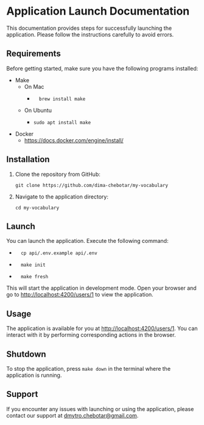 # Application Launch Documentation

This documentation provides steps for successfully launching the application. Please follow the instructions carefully to avoid errors.

## Requirements

Before getting started, make sure you have the following programs installed:

- Make
  - On Mac
    - ```
        brew install make
        ```
  - On Ubuntu
      - ```
        sudo apt install make
        ```
- Docker
  - https://docs.docker.com/engine/install/

## Installation

1. Clone the repository from GitHub:

    ```
    git clone https://github.com/dima-chebotar/my-vocabulary
    ```

2. Navigate to the application directory:

    ```
    cd my-vocabulary
    ```

## Launch

You can launch the application. Execute the following command:

- ```
    cp api/.env.example api/.env
  ```
- ```
    make init
  ```
- ```
    make fresh
  ```

This will start the application in development mode. Open your browser and go to [http://localhost:4200/users/1](http://localhost:4200/users/1) to view the application.

## Usage

The application is available for you at [http://localhost:4200/users/1](http://localhost:4200/users/1). You can interact with it by performing corresponding actions in the browser.

## Shutdown

To stop the application, press `make down` in the terminal where the application is running.

## Support

If you encounter any issues with launching or using the application, please contact our support at dmytro.chebotar@gmail.com.


